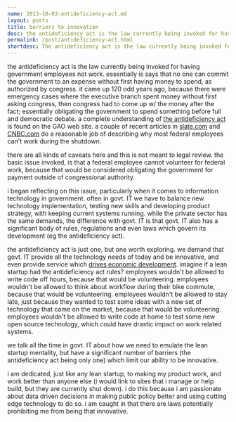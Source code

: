 ```yaml
---
name: 2013-10-03-antideficiency-act.md
layout: posts
title: barriers to innovation
desc: the antideficiency act is the law currently being invoked for having government employees not work.  essentially is says that no one can commit the government to an expense without first having money to spend, as authorized by congress.   
permalink: /post/antideficiency-act.html
shortdesc: The antideficiency act is the law currently being invoked for having government employees not work.
---
```


the antideficiency act is the law currently being invoked for having government employees not work.  essentially is says that no one can commit the government to an expense without first having money to spend, as authorized by congress.  it came up 120 odd years ago, because there were emergency cases where the executive branch spent money without first asking congress, then congress had to come up w/ the money after the fact; essentially obligating the government to spend something before full and democratic debate.  a complete understanding of [the antideficiency act](http://www.gao.gov/legal/lawresources/antideficiencybackground.html) is found on the GAO web site.  a couple of recent articles in [slate.com](http://www.slate.com/blogs/moneybox/2013/10/01/federal_workers_can_t_volunteer_to_work_here_s_why.html) and [CNBC.com](http://www.cnbc.com/id/101078243) do a reasonable job of describing why most federal employees can't work during the shutdown.  

there are all kinds of caveats here and this is not meant to legal review. the basic issue invoked, is that a federal employee cannot volunteer for federal work, because that would be considered obligating the government for payment outside of congressional authority.

i began reflecting on this issue, particularly when it comes to information technology in government.  often in govt. IT we have to balance new technology implementation, testing new skills and developing product strategy, with keeping current systems running.  while the private sector has the same demands, the difference with govt. IT is that govt. IT also has a significant body of rules, regulations and even laws which govern its development (eg the antideficiency act).  

the antideficiency act is just one, but one worth exploring.  we demand that govt. IT provide all the technology needs of today and be innovative, and even provide service which [drives economic development](http://feomike.github.io/post/second-furlough-day.html). imagine if a lean startup had the antideficiency act rules?  employees wouldn't be allowed to write code off hours, because that would be volunteering.  employees wouldn't be allowed to think about workflow during their bike commute, because that would be volunteering.  employees wouldn't be allowed to stay late, just because they wanted to test some ideas with a new set of technology that came on the market, because that would be volunteering.  employees wouldn't be allowed to write code at home to test some new open source technology, which could have drastic impact on work related systems.

we talk all the time in govt. IT about how we need to emulate the lean startup mentality, but have a significant number of barriers (the antideficiency act being only one) which limit our ability to be innovative.  

i am dedicated, just like any lean startup, to making my product work, and work better than anyone else (i would link to sites that i manage or help build, but they are currently shut down).  i do this because i am passionate about data driven decisions in making public policy better and using cutting edge technology to do so.  i am caught in that there are laws potentially prohibiting me from being that innovative.

